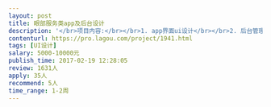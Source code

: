```yaml
---                
layout: post       
title: 眼部服务类app及后台设计           
description: '</br>项目内容:</br></br>1. app界面ui设计</br></br>2. 后台管理页面设计</br></br>3. 通过用户回答问题的答案，根据后台配置的规则给出眼部护理方案并链接商城相关产品下单购买</br></br>4. 后期还有后续功能，可长期合作</br>'     
contenturl: https://pro.lagou.com/project/1941.html      
tags: [UI设计]            
salary: 5000-10000元          
publish_time: 2017-02-19 12:28:05         
review: 1631人                   
apply: 35人                   
recommend: 5人                   
time_range: 1-2周              
---                 
```

